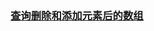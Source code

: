 ### [查询删除和添加元素后的数组](https://leetcode-cn.com/problems/elements-in-array-after-removing-and-replacing-elements)

